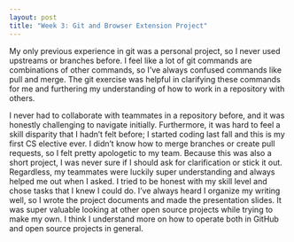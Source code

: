 ```yaml
---
layout: post
title: "Week 3: Git and Browser Extension Project"
---
```

My only previous experience in git was a personal project, so I never used upstreams or branches before. I feel like a lot of git commands are combinations of other commands, so I’ve always confused commands like pull and merge. The git exercise was helpful in clarifying these commands for me and furthering my understanding of how to work in a repository with others.

<!--more-->

I never had to collaborate with teammates in a repository before, and it was honestly challenging to navigate initially. Furthermore, it was hard to feel a skill disparity that I hadn’t felt before; I started coding last fall and this is my first CS elective ever. I didn’t know how to merge branches or create pull requests, so I felt pretty apologetic to my team. Because this was also a short project, I was never sure if I should ask for clarification or stick it out. Regardless, my teammates were luckily super understanding and always helped me out when I asked. I tried to be honest with my skill level and chose tasks that I knew I could do. I’ve always heard I organize my writing well, so I wrote the project documents and made the presentation slides. It was super valuable looking at other open source projects while trying to make my own. I think I understand more on how to operate both in GitHub and open source projects in general.

